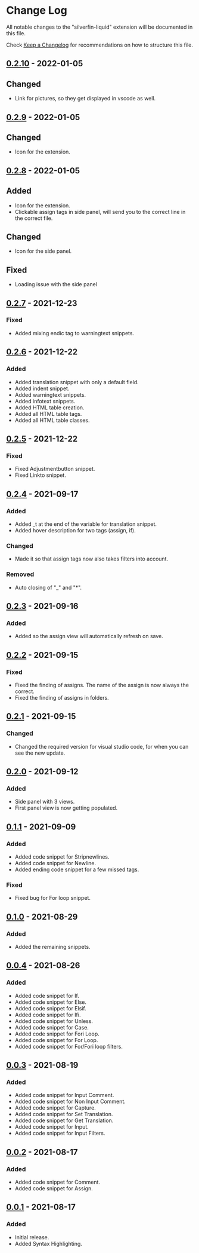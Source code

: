 <!-- markdownlint-disable MD024 -->
<!-- markdownlint-disable MD034 -->
# Change Log

All notable changes to the "silverfin-liquid" extension will be documented in this file.

Check [Keep a Changelog](http://keepachangelog.com/) for recommendations on how to structure this file.

## [0.2.10] - 2022-01-05

## Changed

- Link for pictures, so they get displayed in vscode as well.

## [0.2.9] - 2022-01-05

## Changed

- Icon for the extension.

## [0.2.8] - 2022-01-05

## Added

- Icon for the extension.
- Clickable assign tags in side panel, will send you to the correct line in the correct file.

## Changed

- Icon for the side panel.

## Fixed

- Loading issue with the side panel

## [0.2.7] - 2021-12-23

### Fixed

- Added mixing endic tag to warningtext snippets.

## [0.2.6] - 2021-12-22

### Added

- Added translation snippet with only a default field.
- Added indent snippet.
- Added warningtext snippets.
- Added infotext snippets.
- Added HTML table creation.
- Added all HTML table tags.
- Added all HTML table classes.

## [0.2.5] - 2021-12-22

### Fixed

- Fixed Adjustmentbutton snippet.
- Fixed Linkto snippet.

## [0.2.4] - 2021-09-17

### Added

- Added _t at the end of the variable for translation snippet.
- Added hover description for two tags (assign, if).

### Changed

- Made it so that assign tags now also takes filters into account.

### Removed

- Auto closing of "_" and "*".

## [0.2.3] - 2021-09-16

### Added

- Added so the assign view will automatically refresh on save.

## [0.2.2] - 2021-09-15

### Fixed

- Fixed the finding of assigns. The name of the assign is now always the correct.
- Fixed the finding of assigns in folders.

## [0.2.1] - 2021-09-15

### Changed

- Changed the required version for visual studio code, for when you can see the new update.

## [0.2.0] - 2021-09-12

### Added

- Side panel with 3 views.
- First panel view is now getting populated.

## [0.1.1] - 2021-09-09

### Added

- Added code snippet for Stripnewlines.
- Added code snippet for Newline.
- Added ending code snippet for a few missed tags.

### Fixed

- Fixed bug for For loop snippet.

## [0.1.0] - 2021-08-29

### Added

- Added the remaining snippets.

## [0.0.4] - 2021-08-26

### Added

- Added code snippet for If.
- Added code snippet for Else.
- Added code snippet for Elsif.
- Added code snippet for Ifi.
- Added code snippet for Unless.
- Added code snippet for Case.
- Added code snippet for Fori Loop.
- Added code snippet for For Loop.
- Added code snippet for For/Fori loop filters.

## [0.0.3] - 2021-08-19

### Added

- Added code snippet for Input Comment.
- Added code snippet for Non Input Comment.
- Added code snippet for Capture.
- Added code snippet for Set Translation.
- Added code snippet for Get Translation.
- Added code snippet for Input.
- Added code snippet for Input Filters.

## [0.0.2] - 2021-08-17

### Added

- Added code snippet for Comment.
- Added code snippet for Assign.

## [0.0.1] - 2021-08-17

### Added

- Initial release.
- Added Syntax Highlighting.

[0.2.10]: https://github.com/Nicklas185105/Silverfin-Liquid/compare/v0.2.9...HEAD
[0.2.9]: https://github.com/Nicklas185105/Silverfin-Liquid/compare/v0.2.8...v0.2.9
[0.2.8]: https://github.com/Nicklas185105/Silverfin-Liquid/compare/v0.2.7...v0.2.8
[0.2.7]: https://github.com/Nicklas185105/Silverfin-Liquid/compare/v0.2.6...v0.2.7
[0.2.6]: https://github.com/Nicklas185105/Silverfin-Liquid/compare/v0.2.5...v0.2.6
[0.2.5]: https://github.com/Nicklas185105/Silverfin-Liquid/compare/v0.2.4...v0.2.5
[0.2.4]: https://github.com/Nicklas185105/Silverfin-Liquid/compare/v0.2.3...v0.2.4
[0.2.3]: https://github.com/Nicklas185105/Silverfin-Liquid/compare/v0.2.2...v0.2.3
[0.2.2]: https://github.com/Nicklas185105/Silverfin-Liquid/compare/v0.2.1...v0.2.2
[0.2.1]: https://github.com/Nicklas185105/Silverfin-Liquid/compare/v0.2.0...v0.2.1
[0.2.0]: https://github.com/Nicklas185105/Silverfin-Liquid/compare/v0.1.1...v0.2.0
[0.1.1]: https://github.com/Nicklas185105/Silverfin-Liquid/compare/v0.1.0...v0.1.1
[0.1.0]: https://github.com/Nicklas185105/Silverfin-Liquid/compare/v0.0.4...v0.1.0
[0.0.4]: https://github.com/Nicklas185105/Silverfin-Liquid/compare/v0.0.3...v0.0.4
[0.0.3]: https://github.com/Nicklas185105/Silverfin-Liquid/compare/v0.0.2...v0.0.3
[0.0.2]: https://github.com/Nicklas185105/Silverfin-Liquid/compare/v0.0.1...v0.0.2
[0.0.1]: https://github.com/Nicklas185105/Silverfin-Liquid/releases/tag/v0.0.1
